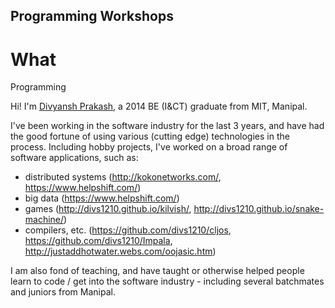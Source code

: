 ## Programming Workshops

# What

Programming 

Hi! I'm [Divyansh Prakash](https://www.linkedin.com/in/divyansh-prakash-0385bb93/), a 2014 BE (I&CT) graduate from MIT, Manipal.

I've been working in the software industry for the last 3 years, and have had the good fortune of using various (cutting edge) technologies in the process. Including hobby projects, I've worked on a broad range of software applications, such as:
* distributed systems (http://kokonetworks.com/, https://www.helpshift.com/)
* big data (https://www.helpshift.com/)
* games (http://divs1210.github.io/kilvish/, http://divs1210.github.io/snake-machine/)
* compilers, etc. (https://github.com/divs1210/cljos, https://github.com/divs1210/Impala, http://justaddhotwater.webs.com/oojasic.htm)

I am also fond of teaching, and have taught or otherwise helped people learn to code / get into the software industry - including several batchmates and juniors from Manipal.
